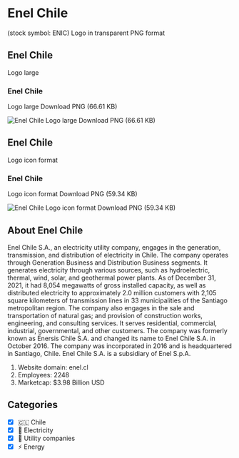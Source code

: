 # Enel Chile
 (stock symbol: ENIC) Logo in transparent PNG format

## Enel Chile
 Logo large

### Enel Chile
 Logo large Download PNG (66.61 KB)

![Enel Chile
 Logo large Download PNG (66.61 KB)](/img/orig/ENIC_BIG-40204d80.png)

## Enel Chile
 Logo icon format

### Enel Chile
 Logo icon format Download PNG (59.34 KB)

![Enel Chile
 Logo icon format Download PNG (59.34 KB)](/img/orig/ENIC-4be4dfd3.png)

## About Enel Chile


Enel Chile S.A., an electricity utility company, engages in the generation, transmission, and distribution of electricity in Chile. The company operates through Generation Business and Distribution Business segments. It generates electricity through various sources, such as hydroelectric, thermal, wind, solar, and geothermal power plants. As of December 31, 2021, it had 8,054 megawatts of gross installed capacity, as well as distributed electricity to approximately 2.0 million customers with 2,105 square kilometers of transmission lines in 33 municipalities of the Santiago metropolitan region. The company also engages in the sale and transportation of natural gas; and provision of construction works, engineering, and consulting services. It serves residential, commercial, industrial, governmental, and other customers. The company was formerly known as Enersis Chile S.A. and changed its name to Enel Chile S.A. in October 2016. The company was incorporated in 2016 and is headquartered in Santiago, Chile. Enel Chile S.A. is a subsidiary of Enel S.p.A.

1. Website domain: enel.cl
2. Employees: 2248
3. Marketcap: $3.98 Billion USD


## Categories
- [x] 🇨🇱 Chile
- [x] 🔋 Electricity
- [x] 🚰 Utility companies
- [x] ⚡ Energy
